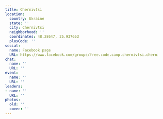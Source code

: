 ```yaml
---
title: Chernivtsi
location:
  country: Ukraine
  state: ''
  city: Chernivtsi
  neighborhood: ''
  coordinates: 48.28647, 25.937653
  plusCode: ''
social:
  name: Facebook page
  URL: https://www.facebook.com/groups/free.code.camp.chernivtsi.chernivetska.oblast.u
chat:
  name: ''
  URL: ''
event:
  name: ''
  URL: ''
leaders:
- name: ''
  URL: ''
photos:
  old: ''
  cover: ''
---
```

